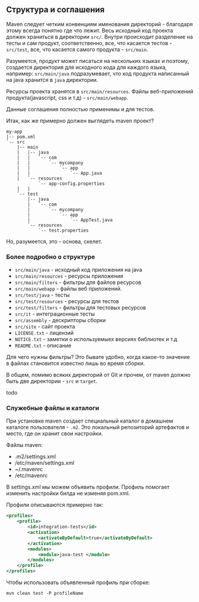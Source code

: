 ## Структура и соглашения
Maven следует четким конвенциям именования директорий - благодаря этому
 всегда понятно где что лежит.
Весь исходный код проекта должен храниться в директории `src/`.
Внутри происходит разделение на тесты и сам продукт, соответственно, 
все, что касается тестов - `src/test`, все, что касается самого продукта - 
`src/main`.

Разумеется, продукт может писаться на нескольких языках и поэтому, создается директория для 
 исходного кода для каждого языка, например: `src/main/java` подразумевает, что код
 продукта написанный на java хранится в `java` директории. 
 
Ресурсы проекта хранятся в `src/main/resources`.
Файлы веб-приложений продукта(javascript, css и т.д) - `src/main/webapp`.
 
Данные соглашения полностью применимы и для тестов.

Итак, как же примерно должен выглядеть maven проект?
```
my-app
|-- pom.xml
`-- src
    |-- main
    |   |-- java
    |   |   `-- com
    |   |       `-- mycompany
    |   |           `-- app
    |   |               `-- App.java
    |   `-- resources
            `-- app-config.properties    
    |   |
    `-- test
        |-- java
        |   `-- com
        |       `-- mycompany
        |           `-- app
        |               `-- AppTest.java
        `-- resources
            `-- test.properties
```
Но, разумеется, это - основа, скелет.

### Более подробно о структуре
* `src/main/java` - исходный код приложения на java
* `src/main/resources`	- ресурсы приложения
* `src/main/filters` - фильтры для файлов ресурсов
* `src/main/webapp`	- файлы веб приложений.
* `src/test/java` - тесты
* `src/test/resources` - ресурсы для тестов
* `src/test/filters` - фильтры для тестовых ресурсов
* `src/it` - интеграционные тесты
* `src/assembly` - дескрипторы сборки
* `src/site` - сайт проекта
* `LICENSE.txt` - лицензий
* `NOTICE.txt` - заметки о используемыех версиях библиотек и т.д
* `README.txt` - описание

Для чего нужны фильтры? Это бывате удобно, когда какое-то значение в файлах становится известно лишь во время сборки.

В общем, помимо всяких директорий от Git и прочем, от maven должно быть две директории - `src` и `target`.

todo

### Служебные файлы и каталоги
При установке maven создает специальный каталог в домашнем каталоге пользователя - `.m2`.
Это локальный репозиторий артефактов и место, где он хранит свои настройки.

Файлы maven:
* .m2/settings.xml 
* /etc/maven/settings.xml
* ~/.mavenrc
* /etc/mavenrc

В settings.xml мы можем объявить профили.
Профиль помогает изменить настройки билда не изменяя pom.xml.

Профили описываются примерно так:
```xml
<profiles>
    <profile>
        <id>integration-tests</id>
        <activation>
            <activateByDefault>true</activateByDefault>
        </activation>
        <modules>
            <module>java-test </module>
        </modules>
    </profile>
</profiles>
```

Чтобы использовать объявленный профиль при сборке:
```
mvn clean test -P profileName
```


